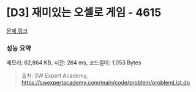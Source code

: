 # [D3] 재미있는 오셀로 게임 - 4615 

[문제 링크](https://swexpertacademy.com/main/code/problem/problemDetail.do?contestProbId=AWQmA4uK8ygDFAXj) 

### 성능 요약

메모리: 62,864 KB, 시간: 264 ms, 코드길이: 1,053 Bytes



> 출처: SW Expert Academy, https://swexpertacademy.com/main/code/problem/problemList.do